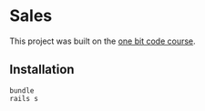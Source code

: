 # Sales

This project was built on the [one bit code course](https://www.youtube.com/watch?v=0Y7B4h3Mwi8&list=PLdDT8if5attE7GG4L4Annvd9gEhKsPvb9&index=2&ab_channel=OneBitCode).

## Installation

```
bundle
rails s
```